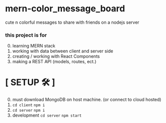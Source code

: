 # mern-color_message_board
cute n colorful messages to share with friends on a nodejs server

### this project is for 
0. learning MERN stack
0. working with data between client and server side
0. creating / working with React Components
0. making a REST API (models, routes, ect.)


# [ SETUP 🛠 ]
0. must download MongoDB on host machine. (or connect to cloud hosted)
0. `cd client` `npm i`
0. `cd server` `npm i`
0. development `cd server` `npm start`